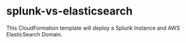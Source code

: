 # splunk-vs-elasticsearch

This CloudFormation template will deploy a Splunk Instance and AWS ElasticSearch Domain.
